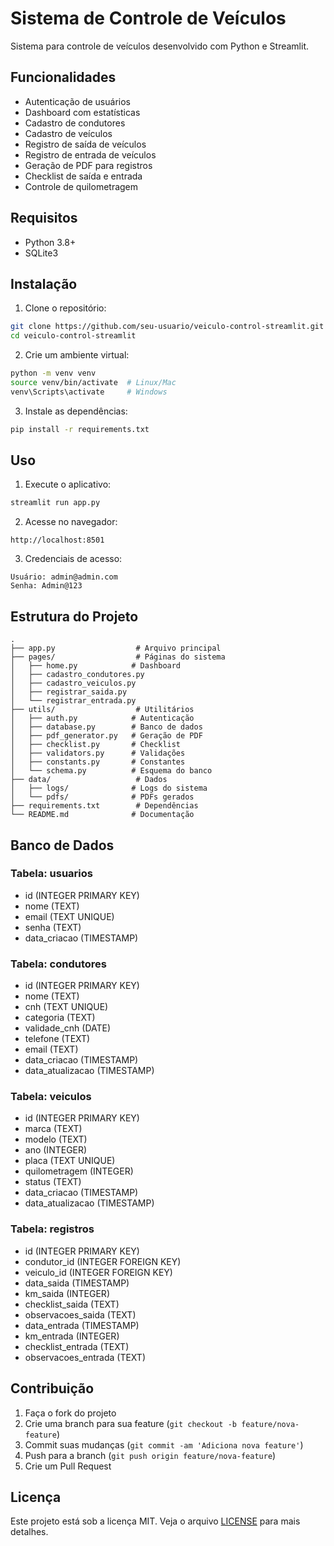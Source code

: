# Sistema de Controle de Veículos

Sistema para controle de veículos desenvolvido com Python e Streamlit.

## Funcionalidades

- Autenticação de usuários
- Dashboard com estatísticas
- Cadastro de condutores
- Cadastro de veículos
- Registro de saída de veículos
- Registro de entrada de veículos
- Geração de PDF para registros
- Checklist de saída e entrada
- Controle de quilometragem

## Requisitos

- Python 3.8+
- SQLite3

## Instalação

1. Clone o repositório:
```bash
git clone https://github.com/seu-usuario/veiculo-control-streamlit.git
cd veiculo-control-streamlit
```

2. Crie um ambiente virtual:
```bash
python -m venv venv
source venv/bin/activate  # Linux/Mac
venv\Scripts\activate     # Windows
```

3. Instale as dependências:
```bash
pip install -r requirements.txt
```

## Uso

1. Execute o aplicativo:
```bash
streamlit run app.py
```

2. Acesse no navegador:
```
http://localhost:8501
```

3. Credenciais de acesso:
```
Usuário: admin@admin.com
Senha: Admin@123
```

## Estrutura do Projeto

```
.
├── app.py                  # Arquivo principal
├── pages/                  # Páginas do sistema
│   ├── home.py            # Dashboard
│   ├── cadastro_condutores.py
│   ├── cadastro_veiculos.py
│   ├── registrar_saida.py
│   └── registrar_entrada.py
├── utils/                  # Utilitários
│   ├── auth.py            # Autenticação
│   ├── database.py        # Banco de dados
│   ├── pdf_generator.py   # Geração de PDF
│   ├── checklist.py       # Checklist
│   ├── validators.py      # Validações
│   ├── constants.py       # Constantes
│   └── schema.py          # Esquema do banco
├── data/                   # Dados
│   ├── logs/              # Logs do sistema
│   └── pdfs/              # PDFs gerados
├── requirements.txt        # Dependências
└── README.md              # Documentação
```

## Banco de Dados

### Tabela: usuarios
- id (INTEGER PRIMARY KEY)
- nome (TEXT)
- email (TEXT UNIQUE)
- senha (TEXT)
- data_criacao (TIMESTAMP)

### Tabela: condutores
- id (INTEGER PRIMARY KEY)
- nome (TEXT)
- cnh (TEXT UNIQUE)
- categoria (TEXT)
- validade_cnh (DATE)
- telefone (TEXT)
- email (TEXT)
- data_criacao (TIMESTAMP)
- data_atualizacao (TIMESTAMP)

### Tabela: veiculos
- id (INTEGER PRIMARY KEY)
- marca (TEXT)
- modelo (TEXT)
- ano (INTEGER)
- placa (TEXT UNIQUE)
- quilometragem (INTEGER)
- status (TEXT)
- data_criacao (TIMESTAMP)
- data_atualizacao (TIMESTAMP)

### Tabela: registros
- id (INTEGER PRIMARY KEY)
- condutor_id (INTEGER FOREIGN KEY)
- veiculo_id (INTEGER FOREIGN KEY)
- data_saida (TIMESTAMP)
- km_saida (INTEGER)
- checklist_saida (TEXT)
- observacoes_saida (TEXT)
- data_entrada (TIMESTAMP)
- km_entrada (INTEGER)
- checklist_entrada (TEXT)
- observacoes_entrada (TEXT)

## Contribuição

1. Faça o fork do projeto
2. Crie uma branch para sua feature (`git checkout -b feature/nova-feature`)
3. Commit suas mudanças (`git commit -am 'Adiciona nova feature'`)
4. Push para a branch (`git push origin feature/nova-feature`)
5. Crie um Pull Request

## Licença

Este projeto está sob a licença MIT. Veja o arquivo [LICENSE](LICENSE) para mais detalhes. 